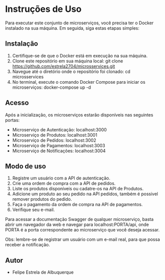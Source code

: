 # Instruções de Uso
Para executar este conjunto de microserviços, você precisa ter o Docker instalado na sua máquina. Em seguida, siga estas etapas simples:

## Instalação
1. Certifique-se de que o Docker está em execução na sua máquina.
2. Clone este repositório em sua máquina local:
   git clone https://github.com/estrela2704/microsservices.git
3. Navegue até o diretório onde o repositório foi clonado:
   cd microsservices
4. No terminal, execute o comando Docker Compose para iniciar os microserviços:
   docker-compose up -d
   
## Acesso
Após a inicialização, os microserviços estarão disponíveis nas seguintes portas:
- Microserviço de Autenticação: localhost:3000
- Microserviço de Produtos: localhost:3001
- Microserviço de Pedidos: localhost:3002
- Microserviço de Pagamentos: localhost:3003
- Microserviço de Notificações: localhost:3004

## Modo de uso
 1. Registre um usuário com a API de autenticação.
 2. Crie uma ordem de compra com a API de pedidos.
 3. Liste os produtos disponíveis ou cadatre-os na API de Produtos.
 4. Adicione um produto ao seu pedido na API pedidos, também é possivel remover produtos do pedido.
 5. Faça o pagamento da ordem de compra na API de pagamentos.
 6. Verifique seu e-mail.
  
Para acessar a documentação Swagger de qualquer microserviço, basta abrir um navegador da web e navegar para localhost:PORTA/api, onde PORTA é a porta correspondente ao microserviço que você deseja acessar.

Obs: lembre-se de registrar um usuário com um e-mail real, para que possa receber a notificação.

## Autor
- Felipe Estrela de Albuquerque
